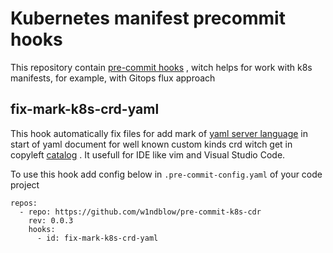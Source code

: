 # Kubernetes manifest precommit hooks

This repository contain [pre-commit hooks](https://pre-commit.com/) , witch helps for work with k8s manifests, for example, with Gitops flux approach

## fix-mark-k8s-crd-yaml

This hook automatically fix files for add mark of [yaml server language](https://github.com/redhat-developer/yaml-language-server) in start of yaml document for well known custom kinds crd witch get in copyleft [catalog](https://github.com/datreeio/CRDs-catalog) . It usefull for IDE like vim and Visual Studio Code.

To use this hook add config below in `.pre-commit-config.yaml`  of your code project

```
repos:
  - repo: https://github.com/w1ndblow/pre-commit-k8s-cdr
    rev: 0.0.3
    hooks:
      - id: fix-mark-k8s-crd-yaml
```

